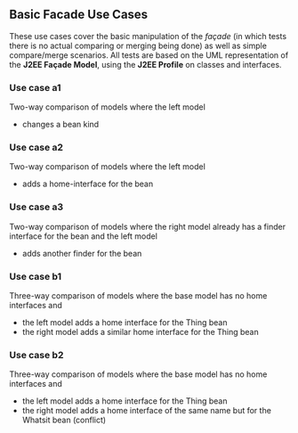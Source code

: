 ## Basic Facade Use Cases

These use cases cover the basic manipulation of the *façade* (in which tests
there is no actual comparing or merging being done) as well as simple
compare/merge scenarios.  All tests are based on the UML representation
of the **J2EE Façade Model**, using the **J2EE Profile** on classes and interfaces.

### Use case a1

Two-way comparison of models where the left model

* changes a bean kind

### Use case a2

Two-way comparison of models where the left model

* adds a home-interface for the bean

### Use case a3

Two-way comparison of models where the right model already has a finder
interface for the bean and the left model

* adds another finder for the bean

### Use case b1

Three-way comparison of models where the base model has no home interfaces
and

* the left model adds a home interface for the Thing bean
* the right model adds a similar home interface for the Thing bean

### Use case b2

Three-way comparison of models where the base model has no home interfaces
and

* the left model adds a home interface for the Thing bean
* the right model adds a home interface of the same name
but for the Whatsit bean (conflict)
